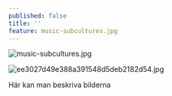 ```yaml
---
published: false
title: ''
feature: music-subcultures.jpg
---
```

![music-subcultures.jpg]({{site.baseurl}}/assets/images/posts/music-subcultures.jpg)

![ee3027d49e388a391548d5deb2182d54.jpg]({{site.baseurl}}/assets/images/posts/ee3027d49e388a391548d5deb2182d54.jpg)

Här kan man beskriva bilderna 